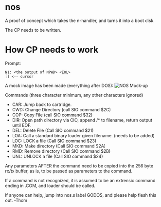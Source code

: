 nos
===

A proof of concept which takes the n-handler, and turns it into a boot disk.

The CP needs to be written.

How CP needs to work
====================

Prompt:

```
N1: <the output of NPWD> <EOL>
[] <-- cursor
```

A mock image has been made (everything after DOS):
![NOS Mock-up](https://i.imgur.com/3NoZt05.jpg)

Commands (three character minimum, any other characters ignored)

* CAR: Jump back to cartridge.
* CWD: Change Directory (call SIO command $2C)
* COP: Copy File (call SIO command $32)
* DIR: Open path directory via CIO, append /* to filename, return output until EOF.
* DEL: Delete File (Call SIO command $21)
* LOA: Call a standard binary loader given filename. (needs to be added)
* LOC: LOCK a file (Call SIO command $23)
* MKD: Make directory (Call SIO command $2A)
* RMD: Remove directory (Call SIO command $2B)
* UNL: UNLOCK a file (Call SIO command $24)

Any parameters AFTER the command need to be copied into the 256 byte rx/tx buffer, as is, to be passed as parameters to the command.

If a command is not recognized, it is assumed to be an extrensic command ending in .COM, and loader should be called.

If anyone can help, jump into nos.s label GODOS, and please help flesh this out.
-Thom
